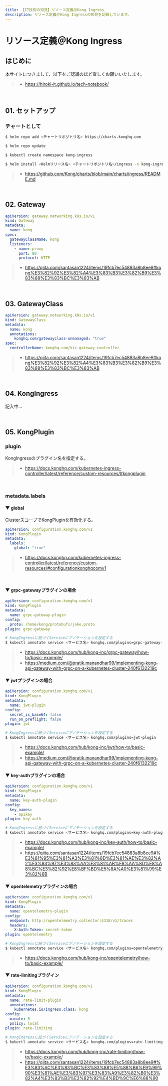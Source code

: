 ```yaml
---
title: 【IT技術の知見】リソース定義＠Kong Ingress
description: リソース定義＠Kong Ingressの知見を記録しています。
---
```


# リソース定義＠Kong Ingress

## はじめに

本サイトにつきまして、以下をご認識のほど宜しくお願いいたします。

> - https://hiroki-it.github.io/tech-notebook/

<br>

## 01. セットアップ

### チャートとして

```bash
$ helm repo add <チャートリポジトリ名> https://charts.konghq.com

$ helm repo update

$ kubectl create namespace kong-ingress

$ helm install <Helmリリース名> <チャートリポジトリ名>/ingress -n kong-ingress --version <バージョンタグ>
```

> - https://github.com/Kong/charts/blob/main/charts/ingress/README.md

<br>

## 02. Gateway

```yaml
apiVersion: gateway.networking.k8s.io/v1
kind: Gateway
metadata:
  name: kong
spec:
  gatewayClassName: kong
  listeners:
    - name: proxy
      port: 80
      protocol: HTTP
```

> - https://qiita.com/santasan1224/items/19fcb7ec54883a8b8ee9#kong%E3%82%92%E3%82%A4%E3%83%B3%E3%82%B9%E3%83%88%E3%83%BC%E3%83%AB

<br>

## 03. GatewayClass

```yaml
apiVersion: gateway.networking.k8s.io/v1
kind: GatewayClass
metadata:
  name: kong
  annotations:
    konghq.com/gatewayclass-unmanaged: "true"
spec:
  controllerName: konghq.com/kic-gateway-controller
```

> - https://qiita.com/santasan1224/items/19fcb7ec54883a8b8ee9#kong%E3%82%92%E3%82%A4%E3%83%B3%E3%82%B9%E3%83%88%E3%83%BC%E3%83%AB

<br>

## 04. KongIngress

記入中...

<br>

## 05. KongPlugin

### plugin

KongIngressのプラグイン名を指定する。

> - https://docs.konghq.com/kubernetes-ingress-controller/latest/reference/custom-resources/#kongplugin

<br>

### metadata.labels

#### ▼ global

ClusterスコープでKongPluginを有効化する。

```yaml
apiVersion: configuration.konghq.com/v1
kind: KongPlugin
metadata:
  labels:
    global: "true"
```

> - https://docs.konghq.com/kubernetes-ingress-controller/latest/reference/custom-resources/#configurationkonghqcomv1

<br>

#### ▼ grpc-gatewayプラグインの場合

```yaml
apiVersion: configuration.konghq.com/v1
kind: KongPlugin
metadata:
  name: grpc-gateway-plugin
config:
  proto: /home/kong/protobufs/joke.proto
plugin: grpc-gateway
```

```bash
# KongIngressに紐づくServiceにアノテーションを設定する
$ kubectl annotate service <サービス名> konghq.com/plugins=grpc-gateway-plugin
```

> - https://docs.konghq.com/hub/kong-inc/grpc-gateway/how-to/basic-example/
> - https://medium.com/@pratik.manandhar99/implementing-kong-api-gateway-with-grpc-on-a-kubernetes-cluster-240f6132219c

#### ▼ jwtプラグインの場合

```yaml
apiVersion: configuration.konghq.com/v1
kind: KongPlugin
metadata:
  name: jwt-plugin
config:
  secret_is_base64: false
  run_on_preflight: false
plugin: jwt
```

```bash
# KongIngressに紐づくServiceにアノテーションを設定する
$ kubectl annotate service <サービス名> konghq.com/plugins=jwt-plugin
```

> - https://docs.konghq.com/hub/kong-inc/jwt/how-to/basic-example/
> - https://medium.com/@pratik.manandhar99/implementing-kong-api-gateway-with-grpc-on-a-kubernetes-cluster-240f6132219c

#### ▼ key-authプラグインの場合

```yaml
apiVersion: configuration.konghq.com/v1
kind: KongPlugin
metadata:
  name: key-auth-plugin
config:
  key_names:
    - apikey
plugin: key-auth
```

```bash
# KongIngressに紐づくServiceにアノテーションを設定する
$ kubectl annotate service <サービス名> konghq.com/plugins=key-auth-plugin
```

> - https://docs.konghq.com/hub/kong-inc/key-auth/how-to/basic-example/
> - https://qiita.com/santasan1224/items/19fcb7ec54883a8b8ee9#%E3%81%95%E3%81%A3%E3%81%8D%E3%81%AE%E3%82%A2%E3%83%97%E3%83%AA%E3%81%AB%E8%AA%8D%E8%A8%BC%E3%82%92%E8%BF%BD%E5%8A%A0%E3%81%99%E3%82%8B

#### ▼ opentelemetryプラグインの場合

```yaml
apiVersion: configuration.konghq.com/v1
kind: KongPlugin
metadata:
  name: opentelemetry-plugin
config:
  endpoint: http://opentelemetry.collector:4318/v1/traces
  headers:
    X-Auth-Token: secret-token
plugin: opentelemetry
```

```bash
# KongIngressに紐づくServiceにアノテーションを設定する
$ kubectl annotate service <サービス名> konghq.com/plugins=opentelemetry-plugin
```

> - https://docs.konghq.com/hub/kong-inc/opentelemetry/how-to/basic-example/

#### ▼ rate-limitingプラグイン

```yaml
apiVersion: configuration.konghq.com/v1
kind: KongPlugin
metadata:
  name: rate-limit-plugin
  annotations:
    kubernetes.io/ingress.class: kong
config:
  minute: 5
  policy: local
plugin: rate-limiting
```

```bash
# KongIngressに紐づくServiceにアノテーションを設定する
$ kubectl annotate service <サービス名> konghq.com/plugins=rate-limiting-plugin
```

> - https://docs.konghq.com/hub/kong-inc/rate-limiting/how-to/basic-example/
> - https://qiita.com/santasan1224/items/19fcb7ec54883a8b8ee9#%E3%83%AC%E3%83%BC%E3%83%88%E5%88%B6%E9%99%90%E3%81%AE%E3%83%97%E3%83%A9%E3%82%B0%E3%82%A4%E3%83%B3%E3%82%92%E4%BD%9C%E6%88%90

<br>
